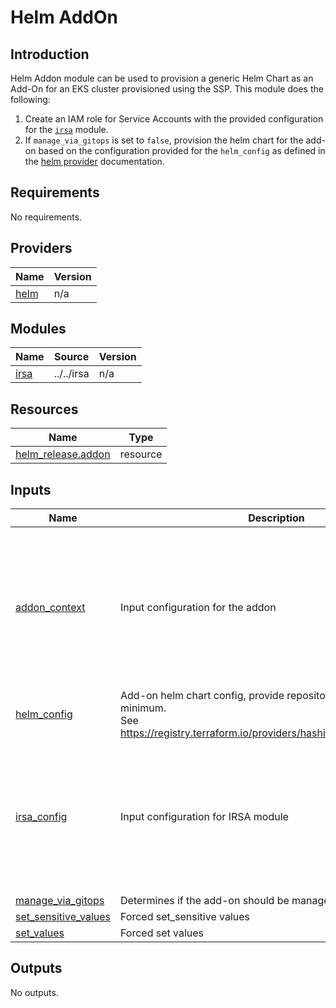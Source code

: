 # Helm AddOn

## Introduction

Helm Addon module can be used to provision a generic Helm Chart as an Add-On for an EKS cluster provisioned using the SSP. This module does the following:

1. Create an IAM role for Service Accounts with the provided configuration for the [`irsa`](./../../irsa) module.
2. If `manage_via_gitops` is set to `false`, provision the helm chart for the add-on based on the configuration provided for the `helm_config` as defined in the [helm provider](https://registry.terraform.io/providers/hashicorp/helm/latest/docs) documentation.

<!--- BEGIN_TF_DOCS --->
## Requirements

No requirements.

## Providers

| Name | Version |
|------|---------|
| <a name="provider_helm"></a> [helm](#provider\_helm) | n/a |

## Modules

| Name | Source | Version |
|------|--------|---------|
| <a name="module_irsa"></a> [irsa](#module\_irsa) | ../../irsa | n/a |

## Resources

| Name | Type |
|------|------|
| [helm_release.addon](https://registry.terraform.io/providers/hashicorp/helm/latest/docs/resources/release) | resource |

## Inputs

| Name | Description | Type | Default | Required |
|------|-------------|------|---------|:--------:|
| <a name="input_addon_context"></a> [addon\_context](#input\_addon\_context) | Input configuration for the addon | <pre>object({<br>    aws_caller_identity_account_id = string<br>    aws_caller_identity_arn        = string<br>    aws_eks_cluster_endpoint       = string<br>    aws_partition_id               = string<br>    aws_region_name                = string<br>    eks_cluster_id                 = string<br>    eks_oidc_issuer_url            = string<br>    eks_oidc_provider_arn          = string<br>    tags                           = map(string)<br>  })</pre> | n/a | yes |
| <a name="input_helm_config"></a> [helm\_config](#input\_helm\_config) | Add-on helm chart config, provide repository and version at the minimum.<br>See https://registry.terraform.io/providers/hashicorp/helm/latest/docs. | `any` | n/a | yes |
| <a name="input_irsa_config"></a> [irsa\_config](#input\_irsa\_config) | Input configuration for IRSA module | <pre>object({<br>    kubernetes_namespace              = string<br>    create_kubernetes_namespace       = optional(bool)<br>    kubernetes_service_account        = string<br>    create_kubernetes_service_account = optional(bool)<br>    iam_role_path                     = optional(string)<br>    irsa_iam_policies                 = optional(list(string))<br>    irsa_iam_permissions_boundary     = optional(string)<br>  })</pre> | n/a | yes |
| <a name="input_manage_via_gitops"></a> [manage\_via\_gitops](#input\_manage\_via\_gitops) | Determines if the add-on should be managed via GitOps. | `bool` | `false` | no |
| <a name="input_set_sensitive_values"></a> [set\_sensitive\_values](#input\_set\_sensitive\_values) | Forced set\_sensitive values | `any` | `[]` | no |
| <a name="input_set_values"></a> [set\_values](#input\_set\_values) | Forced set values | `any` | `[]` | no |

## Outputs

No outputs.

<!--- END_TF_DOCS --->
